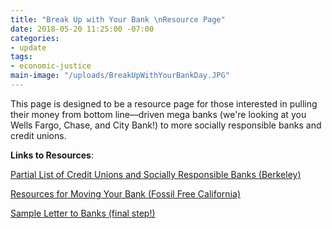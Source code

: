 ```yaml
---
title: "Break Up with Your Bank \nResource Page"
date: 2018-05-20 11:25:00 -07:00
categories:
- update
tags:
- economic-justice
main-image: "/uploads/BreakUpWithYourBankDay.JPG"
---
```


This page is designed to be a resource page for those interested in pulling their money from bottom line—driven mega banks (we're looking at you Wells Fargo, Chase, and City Bank!) to more socially responsible banks and credit unions.

**Links to Resources**:

[Partial List of Credit Unions and Socially Responsible Banks (Berkeley)](https://drive.google.com/file/d/1ZybQpL4QQdDJbH-HK9WmIAsfQ-hXnL2Q/view)

[Resources for Moving Your Bank (Fossil Free California)
](https://drive.google.com/open?id=1hNnyrR3kyOJJZpZQ4mCplJxLDfTi28I1)

[Sample Letter to Banks (final step!)](https://drive.google.com/open?id=1d3uLwwsfQuNblZN6NK99GcN_Y748LuD2)